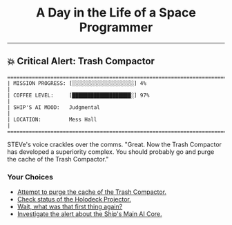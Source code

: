 <h1 align="center">A Day in the Life of a Space Programmer</h1>

---

<h2 id="node-41">💥 Critical Alert: Trash Compactor</h2>

```
========================================================================
| MISSION PROGRESS: [░░░░░░░░░░░░░░░░░░░░] 4%                                  |
| COFFEE LEVEL:     [███████████████████░] 97%                                 |
| SHIP'S AI MOOD:   Judgmental                                                 |
| LOCATION:         Mess Hall                                                  |
========================================================================
```

STEVe's voice crackles over the comms. "Great. Now the Trash Compactor has developed a superiority complex. You should probably go and purge the cache of the Trash Compactor."



### Your Choices

*   [Attempt to purge the cache of the Trash Compactor.](./README-0043.md)
*   [Check status of the Holodeck Projector.](./README-0040.md)
*   [Wait, what was that first thing again?](./README-0038.md)
*   [Investigate the alert about the Ship's Main AI Core.](./README-0047.md)
